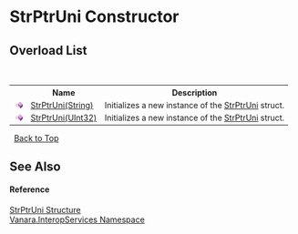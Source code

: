 # StrPtrUni Constructor 
 


## Overload List
&nbsp;<table><tr><th></th><th>Name</th><th>Description</th></tr><tr><td>![Public method](media/pubmethod.gif "Public method")</td><td><a href="b189f788-626b-84bc-cf41-129aa267f89a">StrPtrUni(String)</a></td><td>
Initializes a new instance of the <a href="f8f5b8d8-5eae-9d95-ae4a-a0933d4b1e31">StrPtrUni</a> struct.</td></tr><tr><td>![Public method](media/pubmethod.gif "Public method")</td><td><a href="0d6a289b-91f5-8874-4863-34071b793e94">StrPtrUni(UInt32)</a></td><td>
Initializes a new instance of the <a href="f8f5b8d8-5eae-9d95-ae4a-a0933d4b1e31">StrPtrUni</a> struct.</td></tr></table>&nbsp;
<a href="#strptruni-constructor">Back to Top</a>

## See Also


#### Reference
<a href="f8f5b8d8-5eae-9d95-ae4a-a0933d4b1e31">StrPtrUni Structure</a><br /><a href="46913109-b3e0-3b59-6f7f-071f8aa90bf0">Vanara.InteropServices Namespace</a><br />